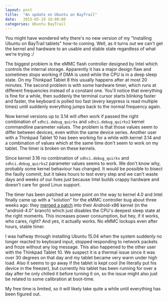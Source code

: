 ```yaml
---
layout: post
title:  "An update on Ubuntu on BayTrail"
date:   2015-05-19 18:00:00
categories: Ubuntu BayTrail
---
```


You might have wondered why there's no new version of my "Installing Ubuntu on BayTrail tablets" how-to coming. Well, as it turns out we can't get the kernel and hardware to an usable and stable state regardless of what we're trying :/

The biggest problem is the eMMC flash controller designed by Intel which controls the internal storage. Apparently it has a major design flaw and sometimes stops working if DMA is used while the CPU is in a deep sleep state. On my Thinkpad Tablet 8 this usually happens after at most 20 minutes. The second problem is with some hardware timer, which runs at different frequencies instead of a constant one. You'll notice that everything is fine for a while, then suddenly the terminal cursor starts blinking faster and faster, the keyboard is polled too fast (every keypress is read multiple times) until suddenly everything jumps back to the normal frequency again.

Now kernel versions up to 3.14 will often work if passed the right combination of `sdhci.debug_quirks` and `sdhci.debug_quirks2` kernel commandline parameter values. The problem is that those values seem to differ between devices, even within the same device series. Another user with a Thinkpad Tablet 10 has been working for a while with kernel 3.14 and a combination of values which at the same time don't seem to work on my tablet. The timer is broken on these kernels.

Since kernel 3.16 no combination of `sdhci.debug_quirks` and `sdhci.debug_quirks2` parameter values seems to work. We don't know why, probably some kernel behaviour has changed. It would be possible to bisect the faulty commit, but it takes hours to test every step and we can't waste days and weeks of our lives just because Intel builds crappy hardware and doesn't care for good Linux support.

The timer has been patched at some point on the way to kernel 4.0 and Intel finally came up with a "solution" for the eMMC controller bug about three weeks ago: they [merged a patch][android-x86-patch-sdhci-acpi] into their Android-x86 kernel (in the "android-4.0" branch) which just disables the CPU's deepest sleep state at the right moments. This increases power consumption, but hey, if it works, who cares, right? And yes, it actually works. No eMMC lockups even after hours, stable timer.

I was halfway through installing Ubuntu 15.04 when the system suddenly no longer reacted to keyboard input, stopped responding to network packets and froze without any log message. This also happened to the other user with the Thinkpad Tablet 10. We suspect it is a thermal issue since it was over 30 degrees on that day and my tablet became very warm under high load. Also it seems to go away if the tablet is kept cool (he literally put his device in the freezer), but currently his tablet has been running for over a day after he only chilled it before turning it on, so the issue might also just be related to some calibration at boot-time.

My free time is limited, so it will likely take quite a while until everything has been figured out.


[android-x86-patch-sdhci-acpi]: http://git.android-x86.org/?p=kernel/common.git;a=commit;h=df2f12ff0c7985e1164ac197623ccb32e761ccc7